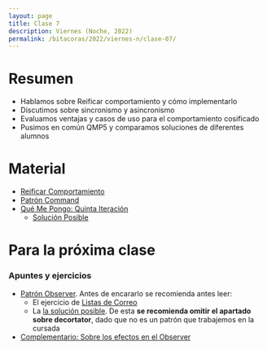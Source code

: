 ```yaml
---
layout: page
title: Clase 7
description: Viernes (Noche, 2022)
permalink: /bitacoras/2022/viernes-n/clase-07/
---
```


# Resumen

- Hablamos sobre Reificar comportamiento y cómo implementarlo
- Discutimos sobre sincronismo y asincronismo
- Evaluamos ventajas y casos de uso para el comportamiento cosificado
- Pusimos en común QMP5 y comparamos soluciones de diferentes alumnos

# Material
- [Reificar Comportamiento](https://docs.google.com/document/d/14n6SNTbCt1wJzhNiIFNSoAq0tJdYjRrOQCi5ar_FQ1c/edit#heading=h.6ab0fffv8tld)
- [Patrón Command](http://www.google.com/url?q=http%3A%2F%2Fwww.uml.org.cn%2Fc%2B%2B%2Fpdf%2FDesignPatterns.pdf&sa=D&sntz=1&usg=AFQjCNFD5AGp1QDdoN_pu3TgljJJRqMAMg)
- [Qué Me Pongo: Quinta Iteración](https://docs.google.com/document/d/1sy9S9EeIQr8fhatKnfTCgOfjVniJDu2viI-Av0gn0xY/edit)
   -  [Solución Posible](https://docs.google.com/document/d/1Q3HaxGWoxaZHLlvPxNt1cxQdubMIXkPOpcp4_vOO-zM/edit#heading=h.uyku9mnteh0t)

# Para la próxima clase

### Apuntes y ejercicios

- [Patrón Observer](https://docs.google.com/document/d/1h8Cce8faTG65RXoElPvAsPS-I8H2MxMbemzMcYCL56I/edit). Antes de encararlo se recomienda antes leer:
   - El ejercicio de [Listas de Correo](https://docs.google.com/document/d/1o0Bc2Az38ii7YzbsDVX-v8bu3-eBbIdsJqKABMArqv0/edit)
   - La [la solución posible](https://docs.google.com/document/d/1aw8p79d78zos47ommvwZw6fIkHH_Qx_SBfwU3yfJ96k/edit#heading=h.ssrn70io33qo). De esta **se recomienda omitir el apartado sobre decortator**, dado que no es un patrón que trabajemos en la cursada
- [Complementario: Sobre los efectos en el Observer](https://docs.google.com/document/d/1UwTcRLugqDgZuqfWvOxckwk27UBjDo70AF1znzX24QM/edit#heading=h.y04j3mise0wn)

